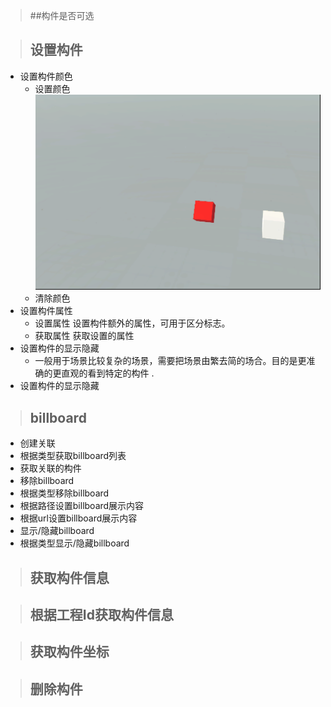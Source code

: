> ##构件是否可选

> ## 设置构件

- 设置构件颜色
   - 设置颜色
    ![](../../img/set-color.png) 
   - 清除颜色
- 设置构件属性
   - 设置属性
    设置构件额外的属性，可用于区分标志。
   - 获取属性
    获取设置的属性
- 设置构件的显示隐藏
   - 一般用于场景比较复杂的场景，需要把场景由繁去简的场合。目的是更准确的更直观的看到特定的构件 .
- 设置构件的显示隐藏

> ## billboard

- 创建关联
- 根据类型获取billboard列表
- 获取关联的构件
- 移除billboard
- 根据类型移除billboard
- 根据路径设置billboard展示内容
- 根据url设置billboard展示内容
- 显示/隐藏billboard
- 根据类型显示/隐藏billboard

> ## 获取构件信息

> ## 根据工程Id获取构件信息

> ## 获取构件坐标

> ## 删除构件